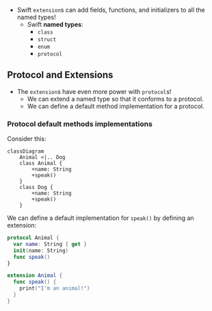 - Swift `extension`s can add fields, functions, and initializers to all the named types!
  - Swift **named types**:
    - `class`
    - `struct`
    - `enum`
    - `protocol`


## Protocol and Extensions

- The `extension`s have even more power with `protocol`s!
  - We can extend a named type so that it conforms to a protocol.
  - We can define a default method implementation for a protocol.


### Protocol default methods implementations

Consider this:

```mermaid
classDiagram
    Animal <|.. Dog
    class Animal {
        +name: String
        +speak()
    }
    class Dog {
        +name: String
        +speak()
    }
```

We can define a default implementation for `speak()` by defining an extension:

```swift
protocol Animal {
  var name: String { get }
  init(name: String)
  func speak()
}

extension Animal {
  func speak() {
    print("I'm an animal!")
  }
}
```


